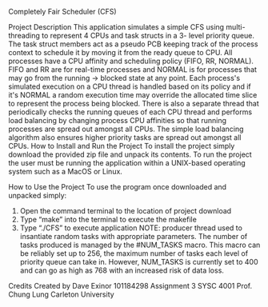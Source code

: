 Completely Fair Scheduler (CFS)

Project Description
This application simulates a simple CFS using multi-threading to represent 4 CPUs and task structs in a 3-
level priority queue. The task struct members act as a pseudo PCB keeping track of the process context
to schedule it by moving it from the ready queue to CPU. All processes have a CPU affinity and
scheduling policy (FIFO, RR, NORMAL). FIFO and RR are for real-time processes and NORMAL is for
processes that may go from the running → blocked state at any point. Each process's simulated
execution on a CPU thread is handled based on its policy and if it's NORMAL a random execution time
may override the allocated time slice to represent the process being blocked. There is also a separate
thread that periodically checks the running queues of each CPU thread and performs load balancing by
changing process CPU affinities so that running processes are spread out amongst all CPUs. The simple
load balancing algorithm also ensures higher priority tasks are spread out amongst all CPUs.
How to Install and Run the Project
To install the project simply download the provided zip file and unpack its contents. To run the project
the user must be running the application within a UNIX-based operating system such as a MacOS or
Linux.

How to Use the Project
To use the program once downloaded and unpacked simply:
1. Open the command terminal to the location of project download
2. Type “make” into the terminal to execute the makefile
3. Type “./CFS” to execute application
NOTE: producer thread used to insantiate random tasks with appropriate parameters. The number of
tasks produced is managed by the #NUM_TASKS macro. This macro can be reliably set up to 256, the
maximum number of tasks each level of priority queue can take in. However, NUM_TASKS is currently
set to 400 and can go as high as 768 with an increased risk of data loss.

Credits
Created by Dave Exinor 101184298
Assignment 3 SYSC 4001
Prof. Chung Lung
Carleton University
